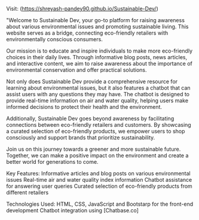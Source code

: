 Visit: (https://shreyash-pandey90.github.io/Sustainable-Dev/)


"Welcome to Sustainable Dev, your go-to platform for raising awareness about various environmental issues and promoting sustainable living. This website serves as a bridge, connecting eco-friendly retailers with environmentally conscious consumers.

Our mission is to educate and inspire individuals to make more eco-friendly choices in their daily lives. Through informative blog posts, news articles, and interactive content, we aim to raise awareness about the importance of environmental conservation and offer practical solutions.

Not only does Sustainable Dev provide a comprehensive resource for learning about environmental issues, but it also features a chatbot that can assist users with any questions they may have. The chatbot is designed to provide real-time information on air and water quality, helping users make informed decisions to protect their health and the environment.

Additionally, Sustainable Dev goes beyond awareness by facilitating connections between eco-friendly retailers and customers. By showcasing a curated selection of eco-friendly products, we empower users to shop consciously and support brands that prioritize sustainability.

Join us on this journey towards a greener and more sustainable future. Together, we can make a positive impact on the environment and create a better world for generations to come.

Key Features:
Informative articles and blog posts on various environmental issues
Real-time air and water quality index information
Chatbot assistance for answering user queries
Curated selection of eco-friendly products from different retailers

Technologies Used:
HTML, CSS, JavaScript and Bootstarp for the front-end development
Chatbot integration using [Chatbase.co]
